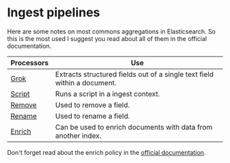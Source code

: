 # Ingest pipelines

Here are some notes on most commons aggregations in Elasticsearch. So this is the most used I suggest you read about all of them in the official documentation.

|**Processors**                                                                                   |**Use**                                                                  |
|-------------------------------------------------------------------------------------------------|-------------------------------------------------------------------------|
|[Grok](https://www.elastic.co/guide/en/elasticsearch/reference/current/grok-processor.html)      |Extracts structured fields out of a single text field within a document. |
|[Script](https://www.elastic.co/guide/en/elasticsearch/reference/current/script-processor.html)  |Runs a script in a ingest context.                                       |
|[Remove](https://www.elastic.co/guide/en/elasticsearch/reference/current/remove-processor.html)  |Used to remove a field.                                                  |
|[Rename](https://www.elastic.co/guide/en/elasticsearch/reference/current/rename-processor.html)  |Used to rename a field.                                                  |
|[Enrich](https://www.elastic.co/guide/en/elasticsearch/reference/current/enrich-processor.html)  |Can be used to enrich documents with data from another index.            |  

Don't forget read about the enrich policy in the [official documentation](https://www.elastic.co/guide/en/elasticsearch/reference/current/enrich-setup.html#create-enrich-policy).